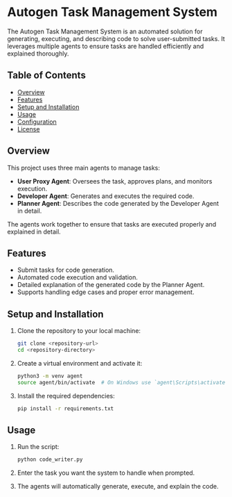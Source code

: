 # Autogen Task Management System

The Autogen Task Management System is an automated solution for generating, executing, and describing code to solve user-submitted tasks. It leverages multiple agents to ensure tasks are handled efficiently and explained thoroughly.

## Table of Contents

- [Overview](#overview)
- [Features](#features)
- [Setup and Installation](#setup-and-installation)
- [Usage](#usage)
- [Configuration](#configuration)
- [License](#license)

## Overview

This project uses three main agents to manage tasks:

- **User Proxy Agent**: Oversees the task, approves plans, and monitors execution.
- **Developer Agent**: Generates and executes the required code.
- **Planner Agent**: Describes the code generated by the Developer Agent in detail.

The agents work together to ensure that tasks are executed properly and explained in detail.

## Features

- Submit tasks for code generation.
- Automated code execution and validation.
- Detailed explanation of the generated code by the Planner Agent.
- Supports handling edge cases and proper error management.

## Setup and Installation

1. Clone the repository to your local machine:
    ```sh
    git clone <repository-url>
    cd <repository-directory>
    ```

2. Create a virtual environment and activate it:
    ```sh
    python3 -m venv agent
    source agent/bin/activate  # On Windows use `agent\Scripts\activate`
    ```

3. Install the required dependencies:
    ```sh
    pip install -r requirements.txt
    ```

## Usage

1. Run the script:
    ```sh
    python code_writer.py
    ```

2. Enter the task you want the system to handle when prompted.

3. The agents will automatically generate, execute, and explain the code.
